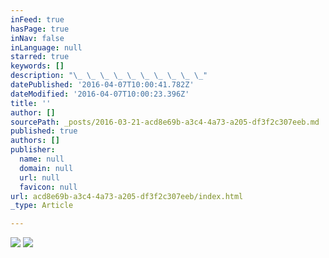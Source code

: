 ```yaml
---
inFeed: true
hasPage: true
inNav: false
inLanguage: null
starred: true
keywords: []
description: "\_ \_ \_ \_ \_ \_ \_ \_ \_ \_"
datePublished: '2016-04-07T10:00:41.782Z'
dateModified: '2016-04-07T10:00:23.396Z'
title: ''
author: []
sourcePath: _posts/2016-03-21-acd8e69b-a3c4-4a73-a205-df3f2c307eeb.md
published: true
authors: []
publisher:
  name: null
  domain: null
  url: null
  favicon: null
url: acd8e69b-a3c4-4a73-a205-df3f2c307eeb/index.html
_type: Article

---
```

![](https://the-grid-user-content.s3-us-west-2.amazonaws.com/8c9c1bc6-26d3-4d53-a96a-0c135f5bb10d.jpg)
![](https://the-grid-user-content.s3-us-west-2.amazonaws.com/c009361e-5403-48f9-a412-b39c3f29903f.jpg)